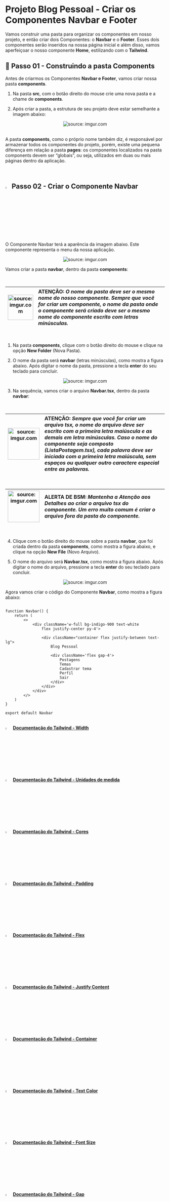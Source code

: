 <h1>Projeto Blog Pessoal - Criar os Componentes Navbar e Footer</h1>

Vamos construir uma pasta para organizar os componentes em nosso projeto, e então criar dois Componentes: o **Navbar** e o **Footer**. Esses dois componentes serão inseridos na nossa página inicial e além disso, vamos aperfeiçoar o nosso componente **Home**, estilizando com o **Tailwind**.

<h2>👣 Passo 01 - Construindo a pasta Components</h2>

Antes de criarmos os Componentes **Navbar e Footer**, vamos criar nossa pasta **components**.

1. Na pasta **src**, com o botão direito do mouse crie uma nova pasta e a chame de **components**.

2. Após criar a pasta, a estrutura de seu projeto deve estar semelhante a imagem abaixo:

<div align="center"><img src="https://i.imgur.com/Cf5QE5Z.png" title="source: imgur.com" /></div>

<br />

A pasta **components**, como o próprio nome também diz, é responsável por armazenar todos os componentes do projeto, porém, existe uma pequena diferença em relação a pasta **pages**: os componentes localizados na pasta components devem ser “globais”, ou seja, utilizados em duas ou mais páginas dentro da aplicação.

<br>

<h2><img src="https://i.imgur.com/H9wEgsJ.png" title="source: imgur.com" width="4%"/>Passo 02 - Criar o Componente Navbar</h2>

O Componente Navbar terá a aparência da imagem abaixo. Este componente representa o menu da nossa aplicação.

<div align="center"><img src="https://i.imgur.com/j0RdlYs.png" title="source: imgur.com" /></div>

Vamos criar a pasta **navbar**, dentro da pasta **components**:

<br />

| <img src="https://i.imgur.com/hOgWvSc.png" title="source: imgur.com" width="80px"/> | <div align="left"> **ATENÇÃO:** *O nome da pasta deve ser o mesmo nome do nosso componente. Sempre que você for criar um componente, o nome da pasta onde o componente será criado deve ser o mesmo nome do componente escrito com letras minúsculas.* </div> |
| ------------------------------------------------------------ | ------------------------------------------------------------ |

<br />

1. Na pasta **components**, clique com o botão direito do mouse e clique na opção **New Folder** (Nova Pasta).

2. O nome da pasta será **navbar** (letras minúsculas), como mostra a figura abaixo. Após digitar o nome da pasta, pressione a tecla **enter** do seu teclado para concluir.

<div align="center"><img src="https://i.imgur.com/KCSmayN.png" title="source: imgur.com" /></div>

3. Na sequência, vamos criar o arquivo **Navbar.tsx**, dentro da pasta **navbar**:

<br />

| <img src="https://i.imgur.com/hOgWvSc.png" title="source: imgur.com" width="100px"/> | <div align="left"> **ATENÇÃO:** *Sempre que você for criar um arquivo tsx, o nome do arquivo deve ser escrito com a primeira letra maiúscula e as demais em letra minúsculas. Caso o nome do componente seja composto (ListaPostagem.tsx), cada palavra deve ser iniciada com a primeira letra maiúscula, sem espaços ou qualquer outro caractere especial entre as palavras.* </div> |
| ------------------------------------------------------------ | ------------------------------------------------------------ |

<br />

| <img src="https://i.imgur.com/vVDBDG0.png" title="source: imgur.com" width="100px"/> | <div align="left"> **ALERTA DE BSM:** *Mantenha a Atenção aos Detalhes ao criar o arquivo tsx do componente. Um erro muito comum é criar o arquivo fora da pasta do componente.* </div> |
| ------------------------------------------------------------ | ------------------------------------------------------------ |

<br />

4. Clique com o botão direito do mouse sobre a pasta **navbar**, que foi criada dentro da pasta **components**, como mostra a figura abaixo, e clique na opção **New File** (Novo Arquivo).

5. O nome do arquivo será **Navbar.tsx**, como mostra a figura abaixo. Após digitar o nome do arquivo, pressione a tecla **enter** do seu teclado para concluir.

<div align="center"><img src="https://i.imgur.com/w80wLUn.png" title="source: imgur.com" /></div>

Agora vamos criar o código do Componente **Navbar**, como mostra a figura abaixo:

```tsx

function Navbar() {
    return (
        <>
            <div className='w-full bg-indigo-900 text-white
                flex justify-center py-4'>
            
                <div className="container flex justify-between text-lg">
                    Blog Pessoal

                    <div className='flex gap-4'>
                        Postagens
                        Temas
                        Cadastrar tema
                        Perfil
                        Sair
                    </div>
                </div>
            </div>
        </>
    )
}

export default Navbar
```

<br />

<div align="left"><img src="https://i.imgur.com/FkcNWAL.png" title="source: imgur.com" width="4%"/> <a href="https://tailwindcss.com/docs/width" target="_blank"><b>Documentação do Tailwind - Width</b></a></div>

<div align="left"><img src="https://i.imgur.com/FkcNWAL.png" title="source: imgur.com" width="4%"/> <a href="https://tailwindcss.com/docs/customizing-spacing" target="_blank"><b>Documentação do Tailwind - Unidades de medida</b></a></div>

<div align="left"><img src="https://i.imgur.com/FkcNWAL.png" title="source: imgur.com" width="4%"/> <a href="https://tailwindcss.com/docs/customizing-colors" target="_blank"><b>Documentação do Tailwind - Cores</b></a></div>

<div align="left"><img src="https://i.imgur.com/FkcNWAL.png" title="source: imgur.com" width="4%"/> <a href="https://tailwindcss.com/docs/padding" target="_blank"><b>Documentação do Tailwind - Padding</b></a></div>

<div align="left"><img src="https://i.imgur.com/FkcNWAL.png" title="source: imgur.com" width="4%"/> <a href="https://tailwindcss.com/docs/flex" target="_blank"><b>Documentação do Tailwind - Flex</b></a></div>

<div align="left"><img src="https://i.imgur.com/FkcNWAL.png" title="source: imgur.com" width="4%"/> <a href="https://tailwindcss.com/docs/justify-content" target="_blank"><b>Documentação do Tailwind - Justify Content</b></a></div>

<div align="left"><img src="https://i.imgur.com/FkcNWAL.png" title="source: imgur.com" width="4%"/> <a href="https://tailwindcss.com/docs/container" target="_blank"><b>Documentação do Tailwind - Container</b></a></div>

<div align="left"><img src="https://i.imgur.com/FkcNWAL.png" title="source: imgur.com" width="4%"/> <a href="https://tailwindcss.com/docs/text-color" target="_blank"><b>Documentação do Tailwind - Text Color</b></a></div>

<div align="left"><img src="https://i.imgur.com/FkcNWAL.png" title="source: imgur.com" width="4%"/> <a href="https://tailwindcss.com/docs/font-size" target="_blank"><b>Documentação do Tailwind - Font Size</b></a></div>

<div align="left"><img src="https://i.imgur.com/FkcNWAL.png" title="source: imgur.com" width="4%"/> <a href="https://tailwindcss.com/docs/gap" target="_blank"><b>Documentação do Tailwind - Gap</b></a></div>

<br />

<h2><img src="https://i.imgur.com/H9wEgsJ.png" title="source: imgur.com" width="4%"/>Passo 03 - Criar o Componente Footer</h2>

O Componente Footer terá a aparência da imagem abaixo:

<div align="center"><img src="https://i.imgur.com/ymx2PYy.png" title="source: imgur.com" /></div>

Antes de criarmos o Componente **Footer**, precisamos instalar o pacote **Phosphor Icons**, responsável por renderizar os ícones das Redes Sociais no Componente Footer.

Para instalar o pacote **Phosphor Icons**, no Terminal do VSCode digite o comando abaixo:

```bash
npm i --save @phosphor-icons/react@^2.0.10
```

Após a instalação, será exibida uma mensagem, semelhante a imagem abaixo:

<div align="center"><img src="https://i.imgur.com/6MWqFSv.png" title="source: imgur.com" /></div>

<br />

Na sequência, vamos criar a pasta **footer**, dentro da pasta **components**:

<br />

| <img src="https://i.imgur.com/hOgWvSc.png" title="source: imgur.com" width="80px"/> | <div align="left"> **ATENÇÃO:** *O nome da pasta deve ser o mesmo nome do nosso componente. Sempre que você for criar um componente, o nome da pasta onde o componente será criado deve ser o mesmo nome do componente escrito com letras minúsculas.* </div> |
| ------------------------------------------------------------ | ------------------------------------------------------------ |

<br />

1. Na pasta **components**, clique com o botão direito do mouse e clique na opção **New Folder** (Nova Pasta).

2. O nome da pasta será **footer** (letras minúsculas), como mostra a figura abaixo. Após digitar o nome da pasta, pressione a tecla **enter** do seu teclado para concluir.

Na sequência, vamos criar o arquivo **Footer.tsx**, dentro da pasta **footer**:

<br />

| <img src="https://i.imgur.com/hOgWvSc.png" title="source: imgur.com" width="100px"/> | <div align="left"> **ATENÇÃO:** *Sempre que você for criar um arquivo tsx, o nome do arquivo deve ser escrito com a primeira letra maiúscula e as demais em letra minúsculas. Caso o nome do componente seja composto (ListaPostagem.tsx), cada palavra deve ser iniciada com a primeira letra maiúscula, sem espaços ou qualquer outro caractere especial entre as palavras.* </div> |
| ------------------------------------------------------------ | ------------------------------------------------------------ |

<br />

| <img src="https://i.imgur.com/vVDBDG0.png" title="source: imgur.com" width="100px"/> | <div align="left"> **ALERTA DE BSM:** *Mantenha a Atenção aos Detalhes ao criar o arquivo tsx do componente. Um erro muito comum é criar o arquivo fora da pasta do componente.* </div> |
| ------------------------------------------------------------ | ------------------------------------------------------------ |

<br />

3. Clique com o botão direito do mouse sobre a pasta **footer**, que foi criada dentro da pasta **components**, como mostra a figura abaixo, e clique na opção **New File** (Novo Arquivo).

4. O nome do arquivo será **Footer.tsx**, como mostra a figura abaixo. Após digitar o nome do arquivo, pressione a tecla **enter** do seu teclado para concluir.

<div align="center"><img src="https://i.imgur.com/pHqzDJs.png" title="source: imgur.com" /></div>

Agora vamos criar o código do Componente **Footer**, como mostra a figura abaixo:

```tsx
import { FacebookLogo, InstagramLogo, LinkedinLogo } from '@phosphor-icons/react'

function Footer() {

    let data = new Date().getFullYear()

    return (
        <>
            <div className="flex justify-center bg-indigo-900 text-white">
                <div className="container flex flex-col items-center py-4">
                    <p className='text-xl font-bold'>
                            Blog Pessoal Generation | Copyright: {data}
                        </p>
                    <p className='text-lg'>Acesse nossas redes sociais</p>
                    <div className='flex gap-2'>
                        <LinkedinLogo size={48} weight='bold' />
                        <InstagramLogo size={48} weight='bold' />
                        <FacebookLogo size={48} weight='bold' />
                    </div>
                </div>
            </div>
        </>
    )
}

export default Footer
```

<br />

<div align="left"><img src="https://i.imgur.com/FkcNWAL.png" title="source: imgur.com" width="4%"/> <a href="https://tailwindcss.com/docs/flex-direction" target="_blank"><b>Documentação do Tailwind - Flex Direction</b></a></div>

<div align="left"><img src="https://i.imgur.com/FkcNWAL.png" title="source: imgur.com" width="4%"/> <a href="https://tailwindcss.com/docs/align-items" target="_blank"><b>Documentação do Tailwind - Align Itens</b></a></div>

<div align="left"><img src="https://i.imgur.com/FkcNWAL.png" title="source: imgur.com" width="4%"/> <a href="https://tailwindcss.com/docs/font-weight" target="_blank"><b>Documentação do Tailwind - Font-weight</b></a></div>

<div align="left"><img src="https://i.imgur.com/5FBg3Jv.png" title="source: imgur.com" width="4%"/> <a href="https://phosphoricons.com/" target="_blank"><b>Phosphor Icons - Biblioteca de Ícones</b></a></div>

<div align="left"><img src="https://i.imgur.com/5FBg3Jv.png" title="source: imgur.com" width="4%"/> <a href="https://github.com/phosphor-icons/react" target="_blank"><b>Documentação do Phosphor Icons - Biblioteca de Ícones</b></a></div>

<br />

<h2><img src="https://i.imgur.com/H9wEgsJ.png" title="source: imgur.com" width="4%"/>Passo 04 - Atualizar o Componente Home</h2>

Vamos atualizar o Componente Home acrescentando alguns elementos. Além disso, vamos estilizar o componente com Tailwind. Após as Atualizações, o Componente Home ficará igual a imagem abaixo:

<div align="center"><img src="https://i.imgur.com/kONmM8A.png" title="source: imgur.com" /></div>

1. Abra o Componente **Home.tsx**, localizado na pasta **src/pages/home**.
2. Substitua o conteúdo do arquivo **Home.tsx** pelo código abaixo:

```tsx

function Home() {
    return (
        <>
            <div className="bg-indigo-900 flex justify-center">
                <div className='container grid grid-cols-2 text-white'>
                    <div className="flex flex-col gap-4 items-center justify-center py-4">
                        <h2 className='text-5xl font-bold'>
                            Seja Bem Vinde!
                        </h2>
                        <p className='text-xl'>
                            Expresse aqui seus pensamentos e opniões
                        </p>

                        <div className="flex justify-around gap-4">
                            <div className='rounded text-white 
                                            border-white border-solid border-2 py-2 px-4'
                                >
                                Nova Postagem
                            </div>
                        </div>
                    </div>

                    <div className="flex justify-center ">
                        <img
                            src="https://i.imgur.com/fyfri1v.png"
                            alt="Imagem Página Home"
                            className='w-2/3'
                        />
                    </div>
                </div>
            </div>
        </>
    )
}

export default Home
```

<br />

<div align="left"><img src="https://i.imgur.com/FkcNWAL.png" title="source: imgur.com" width="4%"/> <a href="https://tailwindcss.com/docs/display" target="_blank"><b>Documentação do Tailwind - Display</b></a></div>

<div align="left"><img src="https://i.imgur.com/FkcNWAL.png" title="source: imgur.com" width="4%"/> <a href="https://tailwindcss.com/docs/grid-template-columns" target="_blank"><b>Documentação do Tailwind - Grid Template Columns</b></a></div>

<div align="left"><img src="https://i.imgur.com/FkcNWAL.png" title="source: imgur.com" width="4%"/> <a href="https://tailwindcss.com/docs/border-radius" target="_blank"><b>Documentação do Tailwind - Border Radius</b></a></div>

<br />

<h2><img src="https://i.imgur.com/H9wEgsJ.png" title="source: imgur.com" width="4%"/>Passo 05 - Atualizar o Componente App</h2>

Vamos atualizar o Componente **App** de modo a exibir o Componente **Navbar** antes do Componente **Home** e o Componente **Footer** depois do Componente **Home**:

1. Abra o arquivo **App.tsx**, localizado na pasta **src**
2. Substitua o conteúdo do arquivo **App.tsx**, pelo código abaixo:

```tsx
import Footer from './components/footer/Footer';
import Navbar from './components/navbar/Navbar';
import Home from './pages/home/Home';

function App() {
  return (
    <>
      <Navbar />
      <Home />
      <Footer />
    </>
  );
}

export default App;
```

<br />

<h2><img src="https://i.imgur.com/H9wEgsJ.png" title="source: imgur.com" width="4%"/> Passo 06 - Testar os Componentes</h2>

Chegou o momento de vermos os nossos Componentes no Navegador!

1. Para executar o Projeto no Navegador, digite o comando abaixo:

```bash
yarn dev
```

2. Após inicializar o projeto, será exibido o endereço onde a aplicação está sendo executada, como mostra a figura abaixo:

<div align="center"><img src="https://i.imgur.com/8tSoYJp.png" title="source: imgur.com" /></div>

3. Pressione a tecla **o** do seu teclado para abrir o Projeto no Navegador

4. O seu Projeto React será aberto no Navegador e os Componentes serão exibidos na tela, como mostra a figura abaixo:

<div align="center"><img src="https://i.imgur.com/geHyvaM.png" title="source: imgur.com" /></div>


<br />

<div align="left"><img src="https://i.imgur.com/JACNZiR.png" title="source: imgur.com" width="5%"/> <a href="https://github.com/Yuri-stack/BlogPessoalReact_Fonte/tree/09_Criando_Componente_Navbar_Footer" target="_blank"><b>Código fonte do projeto</b></a></div>

<br /><br />
	

<div align="left"><a href="README.md"><img src="https://i.imgur.com/XMgF3gl.png" title="source: imgur.com" width="3%"/>Voltar</a></div>

